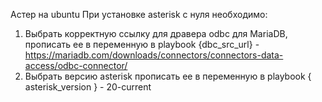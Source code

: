 Астер на ubuntu
При установке asterisk с нуля необходимо:

1. Выбрать корректную ссылку для дравера odbc для MariaDB, прописать ее в переменную в playbook {dbc_src_url} - https://mariadb.com/downloads/connectors/connectors-data-access/odbc-connector/
2. Выбрать версию asterisk  прописать ее в переменную в playbook { asterisk_version }  - 20-current 